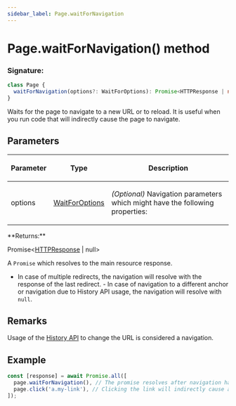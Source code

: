 ```yaml
---
sidebar_label: Page.waitForNavigation
---
```


# Page.waitForNavigation() method

### Signature:

```typescript
class Page {
  waitForNavigation(options?: WaitForOptions): Promise<HTTPResponse | null>;
}
```

Waits for the page to navigate to a new URL or to reload. It is useful when you run code that will indirectly cause the page to navigate.

## Parameters

<table><thead><tr><th>

Parameter

</th><th>

Type

</th><th>

Description

</th></tr></thead>
<tbody><tr><td>

options

</td><td>

[WaitForOptions](./puppeteer.waitforoptions.md)

</td><td>

_(Optional)_ Navigation parameters which might have the following properties:

</td></tr>
</tbody></table>
**Returns:**

Promise&lt;[HTTPResponse](./puppeteer.httpresponse.md) \| null&gt;

A `Promise` which resolves to the main resource response.

- In case of multiple redirects, the navigation will resolve with the response of the last redirect. - In case of navigation to a different anchor or navigation due to History API usage, the navigation will resolve with `null`.

## Remarks

Usage of the [History API](https://developer.mozilla.org/en-US/docs/Web/API/History_API) to change the URL is considered a navigation.

## Example

```ts
const [response] = await Promise.all([
  page.waitForNavigation(), // The promise resolves after navigation has finished
  page.click('a.my-link'), // Clicking the link will indirectly cause a navigation
]);
```
